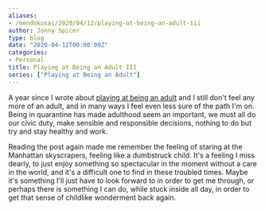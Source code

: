 ```yaml
---
aliases:
- /mendokusai/2020/04/12/playing-at-being-an-adult-iii
author: Jonny Spicer
type: blog
date: "2020-04-12T00:00:00Z"
categories:
- Personal
title: Playing at Being an Adult III
series: ["Playing at Being an Adult"]
---
```

A year since I wrote about [playing at being an adult](/blog/playing-at-being-an-adult)
and I still don't feel any more of an adult, and in many ways I feel even less sure of the path
I'm on. Being in quarantine has made adulthood seem an important, we must all do our civic duty,
make sensible and responsible decisions, nothing to do but try and stay healthy and work.

Reading the post again made me remember the feeling of staring at the Manhattan skyscrapers, feeling
like a dumbstruck child. It's a feeling I miss dearly, to just enjoy something so spectacular in
the moment without a care in the world, and it's a difficult one to find in these troubled times. Maybe
it's something I'll just have to look forward to in order to get me through, or perhaps there is
something I can do, while stuck inside all day, in order to get that sense of childlike wonderment
back again.
